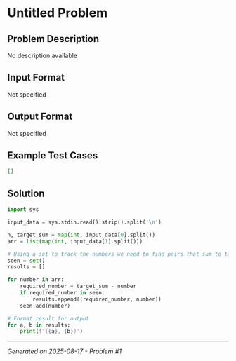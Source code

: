 # Untitled Problem

## Problem Description
No description available

## Input Format
Not specified

## Output Format
Not specified

## Example Test Cases
```json
[]
```

## Solution
```python
import sys

input_data = sys.stdin.read().strip().split('\n')

n, target_sum = map(int, input_data[0].split())
arr = list(map(int, input_data[1].split()))

# Using a set to track the numbers we need to find pairs that sum to target_sum
seen = set()
results = []

for number in arr:
    required_number = target_sum - number
    if required_number in seen:
        results.append((required_number, number))
    seen.add(number)

# Format result for output
for a, b in results:
    print(f'({a}, {b})')
```

---
*Generated on 2025-08-17 - Problem #1*